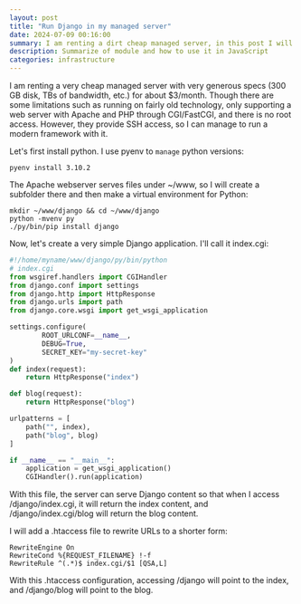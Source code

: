 ```yaml
---
layout: post
title: "Run Django in my managed server"
date: 2024-07-09 00:16:00
summary: I am renting a dirt cheap managed server, in this post I will explain how to run django with it
description: Summarize of module and how to use it in JavaScript
categories: infrastructure
---
```


I am renting a very cheap managed server with very generous specs (300 GB disk, TBs of bandwidth, etc.) for about $3/month. Though there are some limitations such as running on fairly old technology, only supporting a web server with Apache and PHP through CGI/FastCGI, and there is no root access. However, they provide SSH access, so I can manage to run a modern framework with it.

Let's first install python. I use pyenv to `manage` python versions:

```
pyenv install 3.10.2
```

The Apache webserver serves files under ~/www, so I will create a subfolder there and then make a virtual environment for Python:

```
mkdir ~/www/django && cd ~/www/django
python -mvenv py
./py/bin/pip install django
```

Now, let's create a very simple Django application. I'll call it index.cgi:

```python
#!/home/myname/www/django/py/bin/python
# index.cgi
from wsgiref.handlers import CGIHandler
from django.conf import settings
from django.http import HttpResponse
from django.urls import path
from django.core.wsgi import get_wsgi_application

settings.configure(
        ROOT_URLCONF=__name__,
        DEBUG=True,
        SECRET_KEY="my-secret-key"
)
def index(request):
    return HttpResponse("index")

def blog(request):
    return HttpResponse("blog")

urlpatterns = [
    path("", index),
    path("blog", blog)
]

if __name__ == "__main__":
    application = get_wsgi_application()
    CGIHandler().run(application)
```

With this file, the server can serve Django content so that when I access /django/index.cgi, it will return the index content, and /django/index.cgi/blog will return the blog content.

I will add a .htaccess file to rewrite URLs to a shorter form:

```htaccess
RewriteEngine On
RewriteCond %{REQUEST_FILENAME} !-f
RewriteRule ^(.*)$ index.cgi/$1 [QSA,L]
```

With this .htaccess configuration, accessing /django will point to the index, and /django/blog will point to the blog.
